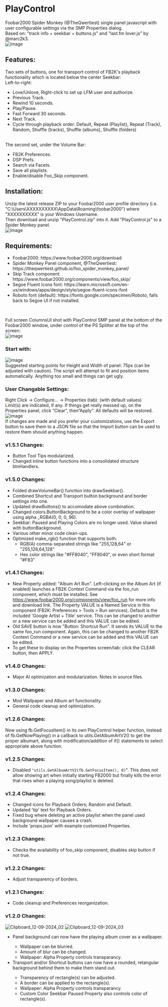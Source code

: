 # PlayControl
Foobar2000 Spider Monkey (@TheQwertiest) single panel javascript with user configurable settings via the SMP Properties dialog.<br>
Based on: "track info + seekbar + buttons.js" and "last.fm lover.js" by @marc2k3.<br>
![image](https://github.com/user-attachments/assets/c18354e5-f536-4dd1-b365-21649329dc37)
<br>
## Features:
Two sets of buttons, one for transport control of FB2K's playback functionality which is located below the center Seekbar:<br>
Left-to-right:<br>
<ul>
  <li>Love/Unlove, Right-click to set up LFM user and authorize.</li>
  <li>Previous Track.</li>
  <li>Rewind 10 seconds.</li>
  <li>Play/Pause.</li>
  <li>Fast Forward 30 seconds.</li>
  <li>Next Track.</li>
  <li>Cycle through playback order: Default, Repeat (Playlist), Repeat (Track), Random, Shuffle (tracks), Shuffle (albums), Shuffle (folders)</li>
</ul>
<br>
The second set, under the Volume Bar:<br>
<ul>
  <li>FB2K Preferences.</li>
  <li>DSP Prefs.</li>
  <li>Search via Facets.</li>
  <li>Save all playlists.</li>
  <li>Enable/disable Foo_Skip component.</li>
</ul>

## Installation:
Unzip the latest release ZIP to your Foobar2000 user profile directory (i.e. "C:\Users\XXXXXXXXXX\AppData\Roaming\foobar2000\") where "XXXXXXXXXX" is your Windows Username.<br>
Then download and unzip "PlayControl.zip" into it.  Add "PlayControl.js" to a Spider Monkey panel.<br>
![image](https://github.com/user-attachments/assets/d7e99f1d-f1e4-465b-911f-c756b5cdf659)

## Requirements:
<ul>
  <li>Foobar2000: https://www.foobar2000.org/download</li>
  <li>Spider Monkey Panel component, @TheQwertiest: https://theqwertiest.github.io/foo_spider_monkey_panel/</li>
  <li>Skip Track component: https://www.foobar2000.org/components/view/foo_skip/</li>
  <li>Segoe Fluent Icons font: https://learn.microsoft.com/en-us/windows/apps/design/style/segoe-fluent-icons-font</li>
  <li>Roboto font (default): https://fonts.google.com/specimen/Roboto, falls back to Segoe UI if not installed.</li>
</ul>
<br>

Full screen ColumnsUI shot with PlayControl SMP panel at the bottom of the Foobar2000 window, under control of the PS Splitter at the top of the screen:<br>
![image](https://github.com/user-attachments/assets/10a6f8f9-49f6-4e5a-a8e4-9c853f5ec1a5)
<br>

### Start with:<br>
![image](https://github.com/user-attachments/assets/83984343-a16c-41f1-9116-d6baf71fb2bf)
<br>
Suggested starting points for Height and Width of panel: 75px (can be adjusted with caution).  The script will attempt to fit and position items automatically.  Anything too small and things can get ugly.<br>

### User Changable Settings:
Right Click -> Configure... -> Properties (tab): (with default values)<br>
Limit(s) are indicated, if any. If things get really messed up, on the Properties panel, click “Clear”, then”Apply”. All defaults will be restored.<br>
![image](https://github.com/user-attachments/assets/8a38d21a-09f7-46ee-8e37-63af601cee59)
<br>
If changes are made and you prefer your customizations, use the Export button to save them to a JSON file so that the Import button can be used to restore them should anything happen.<br>

### v1.5.1 Changes:
- Button Tool Tips modularized.
- Changed inline button functions into a consolidated structure btnHandlers. 

### v1.5.0 Changes:
- Folded drawVolumeBar() function into drawSeekbar().
- Combined Shortcut and Transport button background and border settings into one.
- Updated drawButtons() to accomodate above combination.
- Changed colors.ButtonBackground to be a color overlay of wallpaper using alpha _RGBA(0, 0, 0, 96).
- Seekbar: Paused and Playing Colors are no longer used.  Value shared with buttonBackground.
- Various other minor code clean-ups.
- Optimized make_rgb() function that supports both:
  -   RGB(A) comma-separated strings like "255,128,64" or "255,128,64,128"
  -   Hex color strings like "#FF8040", "FF8040", or even short format "#F83"

### v1.4.1 Changes:
- New Property added: "Album Art Run".  Left-clicking on the Album Art (if enabled) launches a FB2K Context Command via the foo_run component, which must be installed.  See https://www.foobar2000.org/components/view/foo_run for more info and download link.  The Property VALUE is a Named Service in this component (FB2K: Preferences > Tools > Run services).  Default is the included 'Google Artist + Title' 
service.  This can be changed to another or a new service can be added and this VALUE can be edited.  
- Old SAVE button is now "Button: Shortcut Run".  It sends its VALUE to the same foo_run component.  Again, this can be changed to another FB2K Context Command or a new service can be added and this VALUE can be edited.
- To get these to display on the Properties screen/tab: click the CLEAR button, then APPLY.

### v1.4.0 Changes:
- Major AI optimization and modularization. Notes in source files.

### v1.3.0 Changes:
- Mod Wallpaper and Album art functionality.
- General code cleanup and optimization.

### v1.2.6 Changes:
Now using fb.GetFocusItem() in its own PlayControl helper function, instead of fb.GetNowPlaying() in a callback to utils.GetAlbumArtV2() to get the proper albumart, along with modification/addition of if() statements to select appropriate above function.

### v1.2.5 Changes:
- Disabled `"utils.GetAlbumArtV2(fb.GetFocusItem(), 0)`".  This does not allow showing art when initially starting FB2000 but finally kills the error that rises when a playing song/playlist is deleted.

### v1.2.4 Changes:
- Changed icons for Playback Orders; Random and Default.
- Updated 'tip' text for Playback Orders.
- Fixed bug where deleting an active playlist when the panel used background wallpaper causes a crash.
- Include 'props.json' with example customized Properties.

### v1.2.3 Changes:
<ul>
  <li>Checks the availability of foo_skip component, disables skip button if not true. </li>
</ul>

### v1.2.2 Changes:
<ul>
  <li>Adjust transparency of borders. </li>
</ul>

### v1.2.1 Changes:
<ul>
  <li>Code cleanup and Preferences reorganization. </li>
</ul>

### v1.2.0 Changes:
![Clipboard_12-09-2024_02](https://github.com/user-attachments/assets/0a9738df-a5aa-4118-9107-5594b575d733)
![Clipboard_12-09-2024_03](https://github.com/user-attachments/assets/44f47c9a-ce00-4fe8-a76b-e0e31e89d9b6)
<br>
<ul>
  <li>Panel background can now have the playing album cover as a wallpaper. </li>
    <ul>
      <li>Wallpaper can be blurred. </li>
      <li>Amount of blur can be changed. </li>
      <li>Wallpaper: Alpha Property controls transparancy.</li>
    </ul>
  <li>Transport and/or Shortcut buttons can now have a rounded, retangular background behind them to make them stand out. </li>
    <ul>
      <li>Transparency of rectangle(s) can be adjusted. </li>
      <li>A border can be applied to the rectangle(s). </li>
      <li>Wallpaper: Alpha Property controls transparancy.</li>
      <li>Custom Color Seekbar Paused Property also controls color of rectangle(s).</li>
    </ul>
</ul>
